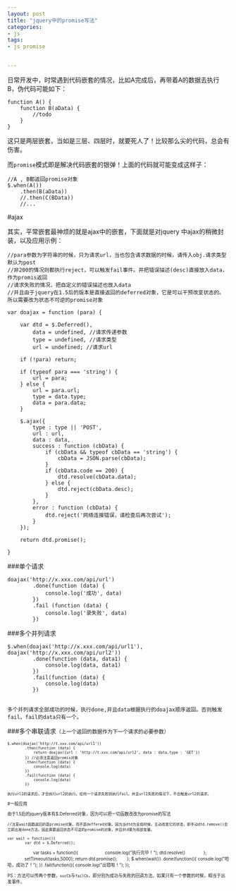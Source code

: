 ```yaml
---
layout: post
title: "jquery中的promise写法"
categories:
- js
tags:
- js promise


---
```


日常开发中，时常遇到代码嵌套的情况，比如A完成后，再带着A的数据去执行B，伪代码可能如下：

    function A() {
        function B(aData) {
            //todo
        }
    }

这只是两层嵌套，当如是三层、四层时，就要死人了！比较那么尖的代码，总会有伤害。

而<code>promise</code>模式即是解决代码嵌套的银弹！上面的代码就可能变成这样子：

    //A , B都返回promise对象
    $.when(A())
        .then(B(aData))
        //.then(C(BData))
        //...


#ajax

其实，平常嵌套最神烦的就是ajax中的嵌套，下面就是对jquery 中ajax的稍微封装，以及应用示例：

    //para参数为字符串的时候，只为请求url，当也包含请求数据的时候，请传入obj.请求类型默认为post
    //非200的情况则都执行reject，可以触发fail事件。并把错误描述(desc)直接放入data，作为promis返回
    //请求失败的情况，把自定义的错误描述也放入data
    //并且由于jquery在1.5后的版本是直接返回的deferred对象，它是可以干预改变状态的。所以需要改为状态不可逆的promise对象
    
    var doajax = function (para) {
        
        var dtd = $.Deferred(),
            data = undefined, //请求传递参数
            type = undefined, //请求类型
            url = undefined; //请求url

        if (!para) return;

        if (typeof para === 'string') {
            url = para;
        } else {
            url = para.url;
            type = data.type;
            data = para.data;
        }
 
        $.ajax({
            type : type || 'POST',
            url : url,
            data : data,
            success : function (cbData) {
                if (cbData && typeof cbData == 'string') {
                    cbData = JSON.parse(cbData);
                }
                if (cbData.code == 200) {
                    dtd.resolve(cbData.data);
                } else {
                    dtd.reject(cbData.desc);
                }
            },
            error : function (cbData) {
                dtd.reject('网络连接错误，请检查后再次尝试');
            }
        });

        return dtd.promise();
        
    }
        

###单个请求

    doajax('http://x.xxx.com/api/url')
            .done(function (data) {
                console.log('成功', data)
            })
            .fail (function (data) {
                console.log('录失败', data)
            })
            
###多个并列请求

    $.when(doajax('http://x.xxx.com/api/url1'), doajax('http://x.xxx.com/api/url2'))
            .done(function (data, data1) {
                console.log(data, data1)
            })
            .fail(function (data) {
                console.log(data)
            })
            
            
    多个并列请求全部成功的时候，执行done,并且data根据执行的doajax顺序返回。否则触发fail。fail的data只有一个。
    
###多个串联请求<small>（上一个返回的数据作为下一个请求的必要参数）<small>

    $.when(doajax('http://t.xxx.com/api/url1'))
            .then(function (data) {
                return doajax({url : 'http://t.xxx.com/api/url2', data : data,type : 'GET'})
            }) //必须注意返回promis对象
            .then(function (data) {
                console.log(data)
            })
            .fail(function (data) {
                console.log(data)
            })
            
    执行url1的请求后，才会执行url2的执行。任何一个请求失败则执行fail。并且url1失败的情况下，不会触发url2的请求。

#一般应用

由于1.5后的jquery版本有$.Deferred对象，因为可以把一切函数改改为promise的写法

    //注意wait函数返回的是promise对象，而不是deffered对象。因为当dtd为全局时候，主动改变它的状态，即手动dtd.remove()会立即出发done方法。因此需要返回状态不可逆的promise的对象，并且dtd需为局部变量。
    
    var wait = function(){
            var dtd = $.Deferred();
　　　　　　var tasks = function(){
    　　　　　　console.log("执行完毕！");
                dtd.resolve()
    　　　　};
    　　　　setTimeout(tasks,5000);
            return dtd.promise();
    　　};
        $.when(wait())
            .done(function(){ console.log("哈哈，成功了！"); })
            .fail(function(){ console.log("出错啦！"); });
            
            
PS：<then>方法可以传两个参数，<code>sucCb</code>与<code>failCb</code>，即分别为成功与失败的回调方法。如果只有一个参数的时候，相当于<sucCb>出发<done>事件</done>。